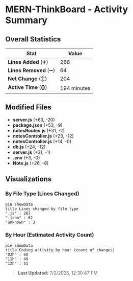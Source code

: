 # MERN-ThinkBoard - Activity Summary 

## Overall Statistics

| Stat                   | Value                                                             |
| ---------------------- | ----------------------------------------------------------------- |
| **Lines Added** (➕)   | 268                                          |
| **Lines Removed** (➖) | 64                                        |
| **Net Change** (↕)    | 204                |
| **Active Time** (⌚)   | 194 minutes |


## Modified Files
- **server.js** (+63, -20)
- **package.json** (+53, -9)
- **notesRoutes.js** (+31, -2)
- **notesController.js** (+23, -12)
- **notesController.js** (+14, -0)
- **db.js** (+24, -12)
- **server.js** (+31, -1)
- **.env** (+3, -0)
- **Note.js** (+26, -8)

## Visualizations

### By File Type (Lines Changed)

```mermaid
pie showData
title Lines changed by file type
".js" : 267
".json" : 62
"unknown" : 3
```

### By Hour (Estimated Activity Count)

```mermaid
pie showData
title Coding activity by hour (count of changes)
"03h" : 60
"11h" : 49
"12h" : 51
```


> **Last Updated:** 7/2/2025, 12:30:47 PM